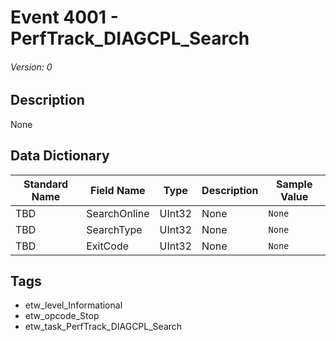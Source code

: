 # Event 4001 - PerfTrack_DIAGCPL_Search
###### Version: 0

## Description
None

## Data Dictionary
|Standard Name|Field Name|Type|Description|Sample Value|
|---|---|---|---|---|
|TBD|SearchOnline|UInt32|None|`None`|
|TBD|SearchType|UInt32|None|`None`|
|TBD|ExitCode|UInt32|None|`None`|

## Tags
* etw_level_Informational
* etw_opcode_Stop
* etw_task_PerfTrack_DIAGCPL_Search